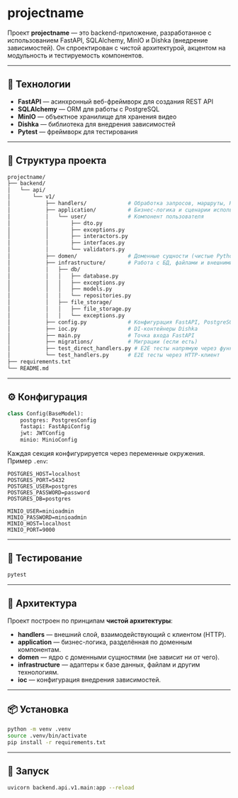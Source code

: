 # projectname

Проект **projectname** — это backend-приложение, разработанное с использованием FastAPI, SQLAlchemy, MinIO и Dishka (внедрение зависимостей).
Он спроектирован с чистой архитектурой, акцентом на модульность и тестируемость компонентов.

---

## 🚀 Технологии

- **FastAPI** — асинхронный веб-фреймворк для создания REST API
- **SQLAlchemy** — ORM для работы с PostgreSQL
- **MinIO** — объектное хранилище для хранения видео
- **Dishka** — библиотека для внедрения зависимостей
- **Pytest** — фреймворк для тестирования

---

## 📁 Структура проекта

```bash
projectname/
├── backend/
│   └── api/
│       └── v1/
│           ├── handlers/             # Обработка запросов, маршруты, HTTP-интерфейс
│           ├── application/          # Бизнес-логика и сценарии использования
│           │   └── user/             # Компонент пользователя
│           │       ├── dto.py
│           │       ├── exceptions.py
│           │       ├── interactors.py
│           │       ├── interfaces.py
│           │       └── validators.py
│           ├── domen/                # Доменные сущности (чистые Python-классы)
│           ├── infrastructure/       # Работа с БД, файлами и внешними сервисами
│           │   ├── db/
│           │   │   ├── database.py
│           │   │   ├── exceptions.py
│           │   │   ├── models.py
│           │   │   └── repositories.py
│           │   ├── file_storage/
│           │   │   ├── file_storage.py
│           │   │   └── exceptions.py
│           ├── config.py             # Конфигурация FastAPI, PostgreSQL, JWT и MinIO
│           ├── ioc.py                # DI-контейнеры Dishka
│           ├── main.py               # Точка входа FastAPI
│           ├── migrations/           # Миграции (если есть)
│           ├── test_direct_handlers.py # E2E тесты напрямую через функции
│           └── test_handlers.py      # E2E тесты через HTTP-клиент
├── requirements.txt
└── README.md
```

---

## ⚙ Конфигурация

```python
class Config(BaseModel):
    postgres: PostgresConfig
    fastapi: FastApiConfig
    jwt: JWTConfig
    minio: MinioConfig
```

Каждая секция конфигурируется через переменные окружения. Пример `.env`:

```dotenv
POSTGRES_HOST=localhost
POSTGRES_PORT=5432
POSTGRES_USER=postgres
POSTGRES_PASSWORD=password
POSTGRES_DB=postgres

MINIO_USER=minioadmin
MINIO_PASSWORD=minioadmin
MINIO_HOST=localhost
MINIO_PORT=9000
```

---

## 🧪 Тестирование

```bash
pytest
```

---

## 🧱 Архитектура

Проект построен по принципам **чистой архитектуры**:

- **handlers** — внешний слой, взаимодействующий с клиентом (HTTP).
- **application** — бизнес-логика, разделённая по доменным компонентам.
- **domen** — ядро с доменными сущностями (не зависит ни от чего).
- **infrastructure** — адаптеры к базе данных, файлам и другим технологиям.
- **ioc** — конфигурация внедрения зависимостей.

---

## 📦 Установка

```bash
python -m venv .venv
source .venv/bin/activate
pip install -r requirements.txt
```

---

## 🚀 Запуск

```bash
uvicorn backend.api.v1.main:app --reload
```
